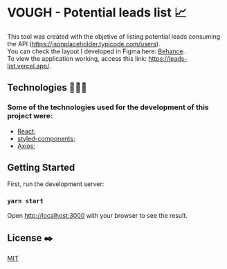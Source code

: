 # VOUGH - Potential leads list 📈

This tool was created with the objetive of listing potential leads consuming the API (https://jsonplaceholder.typicode.com/users). <br>
You can check the layout I developed in Figma here: [Behance](https://www.behance.net/dayhele). <br> To view the application working, access this link: https://leads-list.vercel.app/.

## Technologies 👩🏻‍💻

### Some of the technologies used for the development of this project were:
  * [React](https://reactjs.org/);
  * [styled-components](https://styled-components.com/);
  * [Axios](https://axios-http.com/ptbr/);

## Getting Started

First, run the development server:

### `yarn start`

Open [http://localhost:3000](http://localhost:3000) with your browser to see the result.


## License ✒️
[MIT](https://choosealicense.com/licenses/mit/)



